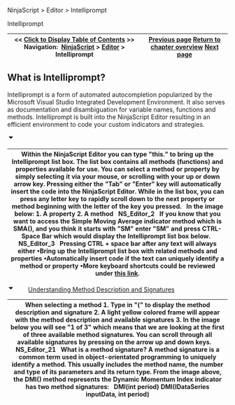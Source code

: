 ﻿


NinjaScript \> Editor \> Intelliprompt






















Intelliprompt







| \<\< [Click to Display Table of Contents](intelliprompt.md) \>\> **Navigation:**     [NinjaScript](ninjascript.md) \> [Editor](editor.md) \> Intelliprompt | [Previous page](compile_errors.md) [Return to chapter overview](editor.md) [Next page](output.md) |
| --- | --- |














## What is Intelliprompt?


Intelliprompt is a form of automated autocompletion popularized by the Microsoft Visual Studio Integrated Development Environment. It also serves as documentation and disambiguation for variable names, functions and methods. Intelliprompt is built into the NinjaScript Editor resulting in an efficient environment to code your custom indicators and strategies.


![tog_minus](tog_minus.gif)




| Within the NinjaScript Editor you can type "this." to bring up the Intelliprompt list box. The list box contains all methods (functions) and properties available for use. You can select a method or property by simply selecting it via your mouse, or scrolling with your up or down arrow key. Pressing either the "Tab" or "Enter" key will automatically insert the code into the NinjaScript Editor. While in the list box, you can press any letter key to rapidly scroll down to the next property or method beginning with the letter of the key you pressed.   In the image below: 1\. A property 2\. A method   NS_Editor_2   If you know that you want to access the Simple Moving Average indicator method which is SMA(), and you think it starts with "SM" enter "SM" and press CTRL\-Space Bar which would display the Intelliprompt list box below.   NS_Editor_3   Pressing CTRL \+ space bar after any text will always either •Bring up the Intelliprompt list box with related methods and properties •Automatically insert code if the text can uniquely identify a method or property •More keyboard shortcuts could be reviewed under [this link](editor_keyboard_shortcuts.md). |
| --- |



![tog_minus](tog_minus.gif)        [Understanding Method Description and Signatures](javascript:HMToggle('toggle','UnderstandingMethodDescriptionAndSignatures','UnderstandingMethodDescriptionAndSignatures_ICON'))




| When selecting a method 1\. Type in "(" to display the method description and signature  2\. A light yellow colored frame will appear with the method description and available signatures 3\. In the image below you will see "1 of 3" which means that we are looking at the first of three available method signatures. You can scroll through all available signatures by pressing on the arrow up and down keys.     NS_Editor_21   What is a method signature?  A method signature is a common term used in object\-orientated programming to uniquely identify a method. This usually includes the method name, the number and type of its parameters and its return type. From the image above, the DMI() method represents the Dynamic Momentum Index indicator has two method signatures:   DMI(int period)  DMI(IDataSeries inputData, int period) |
| --- |











